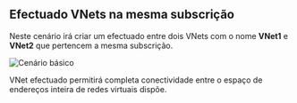 ## <a name="peering-vnets-in-the-same-subscription"></a>Efectuado VNets na mesma subscrição

Neste cenário irá criar um efectuado entre dois VNets com o nome **VNet1** e **VNet2** que pertencem a mesma subscrição. 

![Cenário básico](./media/virtual-networks-create-vnetpeering-scenario-basic-include/figure01.PNG)

VNet efectuado permitirá completa conectividade entre o espaço de endereços inteira de redes virtuais dispõe.    